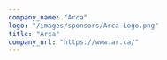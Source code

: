 ```yaml
---
company_name: "Arca"
logo: "/images/sponsors/Arca-Logo.png"
title: "Arca"
company_url: "https://www.ar.ca/"
---
```

 
